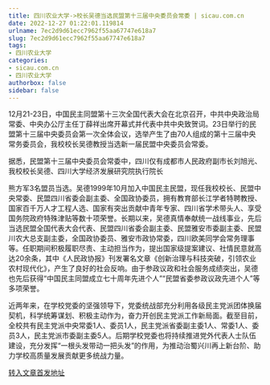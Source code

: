 ```yaml
---
title: 四川农业大学->校长吴德当选民盟第十三届中央委员会常委 | sicau.com.cn
date: 2022-12-27 01:22:01.119814
urlname: 7ec2d9d61ecc7962f55aa67747e618a7
slug: 7ec2d9d61ecc7962f55aa67747e618a7
tags: 
- 四川农业大学
categories:
- sicau.com.cn
- 四川农业大学
authorbox: false
sidebar: false
---
```

12月21-23日，中国民主同盟第十三次全国代表大会在北京召开，中共中央政治局常委、中央办公厅主任丁薛祥出席开幕式并代表中共中央致贺词。23日举行的民盟第十三届中央委员会第一次全体会议，选举产生了由70人组成的第十三届中央常务委员会，我校校长吴德教授当选新一届民盟中央委员会常委。

据悉，民盟第十三届中央委员会常委中，四川仅有成都市人民政府副市长刘旭光、我校校长吴德、四川大学经济发展研究院执行院长
<!--more-->
熊方军3名盟员当选。吴德1999年10月加入中国民主民盟，现任我校校长、民盟中央常委、民盟四川省委会副主委、全国政协委员，拥有教育部长江学者特聘教授、国家百千万人才工程人选、国家有突出贡献中青年专家、四川省学术带头人、享受国务院政府特殊津贴等数十项荣誉。长期以来，吴德真情奉献统一战线事业，先后当选民盟全国代表大会代表、民盟四川省委会副主委、民盟雅安市委副主委、民盟川农大总支副主委，全国政协委员、雅安市政协常委，四川欧美同学会常务理事等。任职期间积极履职尽责、主动担当作为，提出国家级提案建议、社情民意就高达20余条，其中《人民政协报》刊发署名文章《创新治理与科技突破，引领农业农村现代化》，产生了良好的社会反响。由于参政议政和社会服务成绩突出，吴德也先后获得“中国民主同盟成立七十周年先进个人”“民盟省委参政议政先进个人”等多项荣誉。

近两年来，在学校党委的坚强领导下，党委统战部充分利用各级民主党派团体换届契机，科学统筹谋划、积极主动作为，奋力开创民主党派工作新局面。截至目前，全校共有民主党派中央常委1人、委员1人，民主党派省委副主委1人、常委1人、委员3人，民主党派市委副主委5人。后期学校党委也将持续推进党外代表人士队伍建设，充分发挥“一根头发带动一把头发”的作用，为推动治蜀兴川再上新台阶、助力学校高质量发展贡献更多统战力量。



[转入文章首发地址](https://news.sicau.edu.cn/info/1135/70711.htm)